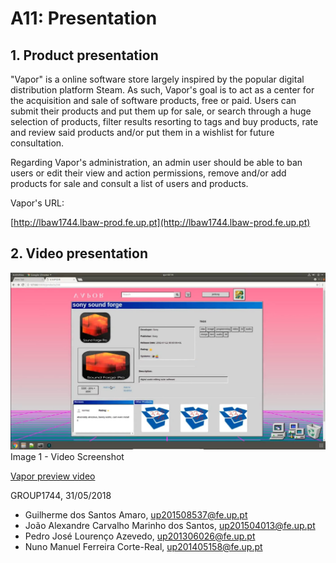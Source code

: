 # A11: Presentation
  
## 1. Product presentation
 
"Vapor" is a online software store largely inspired by the popular digital distribution platform Steam.
As such, Vapor's goal is to act as a center for the acquisition and sale of software products, free or paid.
Users can submit their products and put them up for sale, or search through a huge selection of products, filter results resorting to tags and buy products, rate and review said products and/or put them in a wishlist for future consultation.

Regarding Vapor's administration, an admin user should be able to ban users or edit their view and action permissions, remove and/or add products for sale and  consult a list of users and products. 

Vapor's URL:

[http://lbaw1744.lbaw-prod.fe.up.pt](http://lbaw1744.lbaw-prod.fe.up.pt)
 
## 2. Video presentation

![image 1 - video screenshot](/images/A10/vapor-presentation-preview.png)   
Image 1 - Video Screenshot

[Vapor preview video](https://vimeo.com/272698577)

 
GROUP1744, 31/05/2018

- Guilherme dos Santos Amaro, up201508537@fe.up.pt
- João Alexandre Carvalho Marinho dos Santos, up201504013@fe.up.pt
- Pedro José Lourenço Azevedo, up201306026@fe.up.pt
- Nuno Manuel Ferreira Corte-Real, up201405158@fe.up.pt
